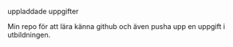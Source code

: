 uppladdade uppgifter

Min repo för att lära känna github och även pusha upp en uppgift i utbildningen.


